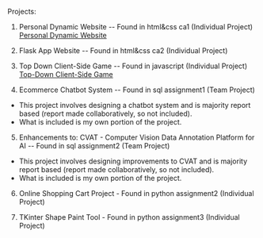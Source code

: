 Projects:
1. Personal Dynamic Website -- Found in html&css ca1 (Individual Project)
[Personal Dynamic Website](https://emonsur.github.io/webdeva1/)
  
2. Flask App Website -- Found in html&css ca2 (Individual Project)

3. Top Down Client-Side Game -- Found in javascript (Individual Project)
[Top-Down Client-Side Game](https://emonsur.github.io/webdeva2/)
4. Ecommerce Chatbot System -- Found in sql assignment1 (Team Project)
- This project involves designing a chatbot system and is majority report based (report made collaboratively, so not included).
- What is included is my own portion of the project.

5. Enhancements to: CVAT - Computer Vision Data Annotation Platform for AI -- Found in sql assignment2 (Team Project)
- This project involves designing improvements to CVAT and is majority report based (report made collaboratively, so not included).
- What is included is my own portion of the project.

6. Online Shopping Cart Project - Found in python assignment2 (Individual Project)

7. TKinter Shape Paint Tool - Found in python assignment3 (Individual Project)
